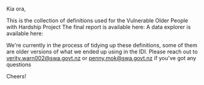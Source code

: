 Kia ora,

This is the collection of definitions used for the Vulnerable Older People with Hardship Project
The final report is available here:
A data explorer is available here:

We're currently in the process of tidying up these definitions, some of them are older versions of what we ended up using in the IDI. 
Please reach out to verity.warn002@swa.govt.nz or penny.mok@swa.govt.nz if you've got any questions

Cheers!
